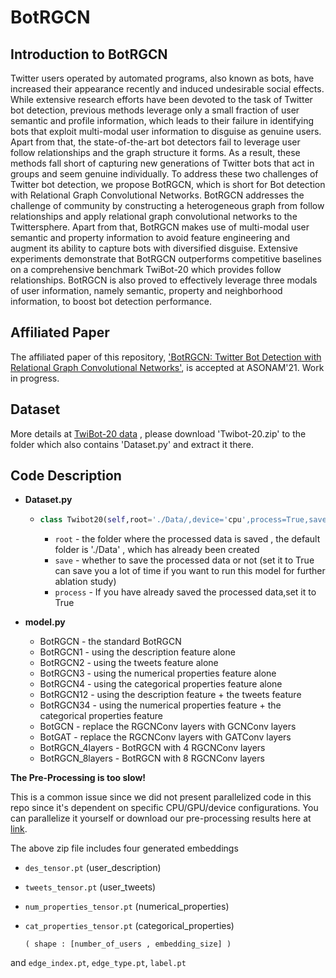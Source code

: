# BotRGCN

## Introduction to BotRGCN

Twitter users operated by automated programs, also known as bots, have increased their appearance recently and induced undesirable social effects. While extensive research efforts have been devoted to the task of Twitter bot detection, previous methods leverage only a small fraction of user semantic and profile information, which leads to their failure in identifying bots that exploit multi-modal user information to disguise as genuine users. Apart from that, the state-of-the-art bot detectors fail to leverage user follow relationships and the graph structure it forms. As a result, these methods fall short of capturing new generations of Twitter bots that act in groups and seem genuine individually. To address these two challenges of Twitter bot detection, we propose BotRGCN, which is short for Bot detection with Relational Graph Convolutional Networks. BotRGCN addresses the challenge of community by constructing a heterogeneous graph from follow relationships and apply relational graph convolutional networks to the Twittersphere. Apart from that, BotRGCN makes use of multi-modal user semantic and property information to avoid feature engineering and augment its ability to capture bots with diversified disguise. Extensive experiments demonstrate that BotRGCN outperforms competitive baselines on a comprehensive benchmark TwiBot-20 which provides follow relationships. BotRGCN is also proved to effectively leverage three modals of user information, namely semantic, property and neighborhood information, to boost bot detection performance.

## Affiliated Paper

The affiliated paper of this repository, ['BotRGCN: Twitter Bot Detection with Relational Graph Convolutional Networks'](https://arxiv.org/abs/2106.13092), is accepted at ASONAM'21. Work in progress.

## Dataset

More details at [TwiBot-20 data](https://github.com/GabrielHam/TwiBot-20) , please download 'Twibot-20.zip' to the folder which also contains 'Dataset.py' and extract it there.

## Code Description

- **Dataset.py**

  - ```python
    class Twibot20(self,root='./Data/,device='cpu',process=True,save=True)
    ```

    - `root` - the folder where the processed data is saved , the default folder is './Data' , which has already been created
    - `save` - whether to save the processed data or not (set it to True can save you a lot of time if you want to run this model for further ablation study)
    - `process` - If you have already saved the processed data,set it to True

- **model.py**

  - BotRGCN - the standard BotRGCN
  - BotRGCN1 - using the description feature alone
  - BotRGCN2 - using the tweets feature alone
  - BotRGCN3 - using the numerical properties feature alone
  - BotRGCN4 - using the categorical properties feature alone
  - BotRGCN12 - using the description feature + the tweets feature
  - BotRGCN34 - using the numerical properties feature + the categorical properties feature
  - BotGCN - replace the RGCNConv layers with GCNConv layers
  - BotGAT - replace the RGCNConv layers with GATConv layers
  - BotRGCN_4layers - BotRGCN with 4 RGCNConv layers
  - BotRGCN_8layers - BotRGCN with 8 RGCNConv layers

 **The Pre-Processing is too slow!**

This is a common issue since we did not present parallelized code in this repo since it's dependent on specific CPU/GPU/device configurations. You can parallelize it yourself or download our pre-processing results here at [link](https://drive.google.com/file/d/14X1yg-TK_5-On1JfHop6off5_bLzrRvA/view?usp=sharing).

The above zip file includes four generated embeddings
- `des_tensor.pt` (user_description)
- `tweets_tensor.pt` (user_tweets)
- `num_properties_tensor.pt` (numerical_properties)
- `cat_properties_tensor.pt` (categorical_properties)

   `( shape : [number_of_users , embedding_size] )`

and `edge_index.pt`, `edge_type.pt`,  `label.pt`